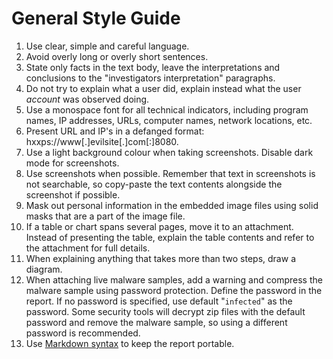 # General Style Guide

1. Use clear, simple and careful language.
2. Avoid overly long or overly short sentences.
3. State only facts in the text body, leave the interpretations and conclusions to the "investigators interpretation" paragraphs.
4. Do not try to explain what a user did, explain instead what the user _account_ was observed doing.
5. Use a monospace font for all technical indicators, including program names, IP addresses, URLs, computer names, network locations, etc.
6. Present URL and IP's in a defanged format: hxxps://www[.]evilsite[.]com[:]8080.
7. Use a light background colour when taking screenshots. Disable dark mode for screenshots.
8. Use screenshots when possible. Remember that text in screenshots is not searchable, so copy-paste the text contents alongside the screenshot if possible.
9. Mask out personal information in the embedded image files using solid masks that are a part of the image file.
11. If a table or chart spans several pages, move it to an attachment. Instead of presenting the table, explain the table contents and refer to the attachment for full details.
12. When explaining anything that takes more than two steps, draw a diagram.
13. When attaching live malware samples, add a warning and compress the malware sample using password protection. Define the password in the report. If no password is specified, use default "`infected`" as the password. Some security tools will decrypt zip files with the default password and remove the malware sample, so using a different password is recommended.
14. Use [Markdown syntax](https://www.markdownguide.org/basic-syntax/) to keep the report portable.